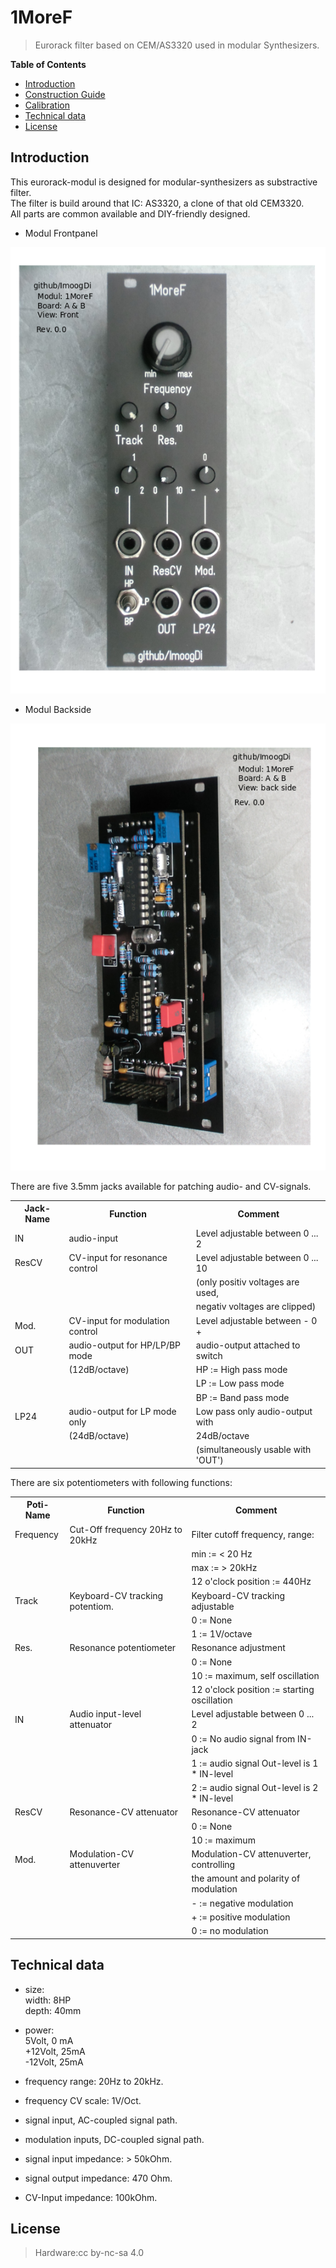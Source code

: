 #  1MoreF
> Eurorack filter based on CEM/AS3320 used in modular Synthesizers.

**Table of Contents**

- [Introduction](#intro)
- [Construction Guide](./doc/constructionguide.md)
- [Calibration](./doc/calibration.md)
- [Technical data](#technical-data)
- [License](#license)

## Introduction<a name="intro"></a>

This eurorack-modul is designed for modular-synthesizers as substractive filter.  
The filter is build around that IC: AS3320, a clone of that old CEM3320.  
All parts are common available and DIY-friendly designed.

- Modul Frontpanel

![Modul: 1MoreF Front](./doc/pictures/1MoreF_Modul.png)

- Modul Backside

![Modul: 1MoreF Backside](./doc/pictures/1MoreF_ModulBackKomlete.png)

There are five 3.5mm jacks available for patching audio- and CV-signals.  

<table>
<tr>
    <th>Jack-Name</th>
    <th>Function</th>
    <th>Comment</th>
</tr>
<tr>
    <td>IN</td>
    <td>audio-input</td>
    <td>Level adjustable between 0 ...  2</td>
</tr>
<tr>
    <td>ResCV</td>
    <td>CV-input for resonance control</td>
    <td>Level adjustable between 0 ... 10</td>
</tr>
<tr>
    <td></td>
    <td></td>
    <td>(only positiv voltages are used,</td>
</tr>
<tr>
    <td></td>
    <td></td>
    <td>negativ voltages are clipped)</td>
</tr>
<tr>
    <td>Mod.</td>
    <td>CV-input for modulation control</td>
    <td>Level adjustable between -  0  +</td>
</tr>
<tr>
    <td>OUT</td>
    <td>audio-output for HP/LP/BP mode</td>
    <td>audio-output attached to switch</td>
</tr>
<tr>
    <td></td>
    <td>(12dB/octave)</td>
    <td> HP := High pass mode</td>
</tr>
<tr>
    <td></td>
    <td></td>
    <td> LP := Low pass mode</td>
</tr>
<tr>
    <td></td>
    <td></td>
    <td> BP := Band pass mode</td>
</tr>
<tr>
    <td>LP24</td>
    <td>audio-output for LP mode only</td>
    <td>Low pass only audio-output with</td>
</tr>
<tr>
    <td></td>
    <td>(24dB/octave)</td>
    <td>24dB/octave</td>
</tr>
<tr>
    <td></td>
    <td></td>
    <td>(simultaneously usable with 'OUT')</td>
</tr>
</table>


There are six potentiometers with following functions:  

<table>
<tr>
    <th>Poti-Name</th>
    <th>Function</th>
    <th>Comment</th>
</tr>
<tr>
    <td>Frequency</td>
    <td>Cut-Off frequency 20Hz to 20kHz</td>
    <td>Filter cutoff frequency, range:</td>
</tr>
<tr>
    <td></td>
    <td></td>
    <td>min := &#60; 20 Hz</td>
</tr>
<tr>
    <td></td>
    <td></td>
    <td>max := > 20kHz</td>
</tr>
<tr>
    <td></td>
    <td></td>
    <td>12 o'clock position := 440Hz</td>
</tr>
<tr>
    <td>Track</td>
    <td>Keyboard-CV tracking potentiom.</td>
    <td>Keyboard-CV tracking adjustable</td>
</tr>
<tr>
    <td></td>
    <td></td>
    <td>0 := None</td>
</tr>
<tr>
    <td></td>
    <td></td>
    <td>1 := 1V/octave</td>
</tr>
<tr>
    <td>Res.</td>
    <td>Resonance potentiometer</td>
    <td>Resonance adjustment</td>
</tr>
<tr>
    <td></td>
    <td></td>
    <td>0 := None</td>
</tr>
<tr>
    <td></td>
    <td></td>
    <td>10 := maximum, self oscillation</td>
</tr>
<tr>
    <td></td>
    <td></td>
    <td>12 o'clock position := starting oscillation</td>
</tr>
<tr>
    <td>IN</td>
    <td>Audio input-level attenuator</td>
    <td>Level adjustable between 0 ... 2</td>
</tr>
<tr>
    <td></td>
    <td></td>
    <td>0 := No audio signal from IN-jack</td>
</tr>
<tr>
    <td></td>
    <td></td>
    <td>1 := audio signal Out-level is 1 * IN-level</td>
</tr>
<tr>
    <td></td>
    <td></td>
    <td>2 := audio signal Out-level is 2 * IN-level</td>
</tr>
<tr>
    <td>ResCV</td>
    <td>Resonance-CV attenuator</td>
    <td>Resonance-CV attenuator</td>
</tr>
<tr>
    <td></td>
    <td></td>
    <td>0 := None</td>
</tr>
<tr>
    <td></td>
    <td></td>
    <td>10 := maximum</td>
</tr>
<tr>
    <td>Mod.</td>
    <td>Modulation-CV attenuverter</td>
    <td>Modulation-CV attenuverter, controlling</td>
</tr>
<tr>
    <td></td>
    <td></td>
    <td>the amount and polarity of modulation</td>
</tr>
<tr>
    <td></td>
    <td></td>
    <td>- := negative modulation</td>
</tr>
<tr>
    <td></td>
    <td></td>
    <td>+ := positive modulation</td>
</tr>
<tr>
    <td></td>
    <td></td>
    <td>0 := no modulation</td>
</tr>
</table>


## Technical data<a name="technical-data"></a>

- size:  
  width: 8HP  
  depth: 40mm

- power:  
    5Volt, 0 mA  
  +12Volt, 25mA  
  -12Volt, 25mA  

- frequency range: 20Hz to 20kHz.
- frequency CV scale: 1V/Oct.
- signal input, AC-coupled signal path.
- modulation inputs, DC-coupled signal path.
- signal input impedance: > 50kOhm.
- signal output impedance: 470 Ohm.
- CV-Input impedance: 100kOhm.


## License<a name="license"></a>
> Hardware:cc by-nc-sa 4.0

